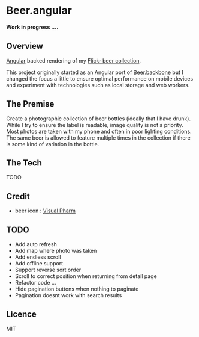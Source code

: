 # Beer.angular

**Work in progress ....**

Overview
--------
[Angular](http://angularjs.org/) backed rendering of my [Flickr beer collection](http://www.flickr.com/photos/cavenagh/sets/72157625277593652/with/9631336651/).  

This project originally started as an Angular port of [Beer.backbone](https://www.github.com/o-sam-o/Beer.backbone) 
but I changed the focus a little to ensure optimal performance on mobile 
devices and experiment with technologies such as local storage and web workers.

The Premise
-----------
Create a photographic collection of beer bottles (ideally that I have drunk).
While I try to ensure the label is readable, image quality is not a priority.
Most photos are taken with my phone and often in poor lighting conditions.
The same beer is allowed to feature multiple times in the collection if there is some kind
of variation in the bottle.

The Tech
--------
TODO

Credit
------
* beer icon : [Visual Pharm](http://www.visualpharm.com)

TODO
----
* Add auto refresh
* Add map where photo was taken
* Add endless scroll
* Add offline support
* Support reverse sort order
* Scroll to correct position when returning from detail page
* Refactor code ...
* Hide pagination buttons when nothing to paginate
* Pagination doesnt work with search results

Licence
-------
MIT
